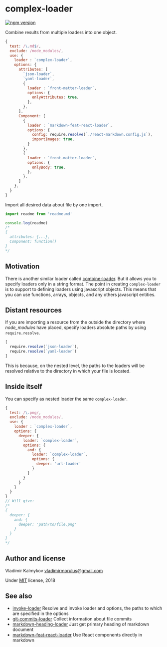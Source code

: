 complex-loader
==

[![npm version](https://img.shields.io/npm/v/complex-loader.svg)](https://www.npmjs.com/package/complex-loader)

Combine results from multiple loaders into one object.

```js
{
  test: /\.md$/,
  exclude: /node_modules/,
  use: {
    loader : `complex-loader`,
    options: {
      attributes: [
        `json-loader`,
        `yaml-loader`,
        {
          loader : `front-matter-loader`,
          options: {
            onlyAttributes: true,
          },
        },
      ],
      Component: [
        {
          loader : `markdown-feat-react-loader`,
          options: {
            config: require.resolve(`./react-markdown.config.js`),
            importImages: true,
          }
        },
        {
          loader : `front-matter-loader`,
          options: {
            onlyBody: true,
          },
        },
      ]
    },
  }
}
```

Import all desired data about file by one import.

```js
import readme from 'readme.md'

console.log(readme)
/*
{
  attributes: {...},
  Component: function()
}
*/
```

Motivation
--

There is another similar loader called [combine-loader](https://github.com/elliottsj/combine-loader). But it allows you to specify loaders only in a string format. The point in creating `complex-loader` is to support to defining loaders using javascript objects. This means that you can use functions, arrays, objects, and any others javascript entities.

Distant resources
--

If you are importing a resource from the outside the directory where *node_modules* have placed, specify loaders absolute paths by using `require.resolve`.

```js
[
  require.resolve(`json-loader`),
  require.resolve(`yaml-loader`)
]
```

This is because, on the nested level, the paths to the loaders will be resolved relative to the directory in which your file is located.

Inside itself
--

You can specify as nested loader the same `complex-loader`.

```js
{
  test: /\.png/,
  exclude: /node_modules/,
  use: {
    loader : `complex-loader`,
    options: {
      deeper: {
        loader: `complex-loader`,
        options: {
          and: {
            loader: `complex-loader`,
            options: {
              deeper: 'url-loader'
            }
          }
        }
      }
    }
  }
}
// Will give:
/*
{
  deeper: {
    and: {
      deeper: 'path/to/file.png'
    }
  }
}
*/
```

Author and license
--

Vladimir Kalmykov <vladimirmorulus@gmail.com>

Under [MIT](https://github.com/morulus/complex-loader/blob/master/LICENSE) license, 2018

See also
--

- [invoke-loader](https://github.com/morulus/invoke-loader) Resolve and invoke loader and options, the paths to which are specified in the options
- [git-commits-loader](https://github.com/morulus/git-commits-loader) Collect information about file commits
- [markdown-heading-loader](https://github.com/morulus/markdown-heading-loader) Just get primary heading of markdown document
- [markdown-feat-react-loader](https://github.com/morulus/markdown-feat-react-loader) Use React components directly in markdown
